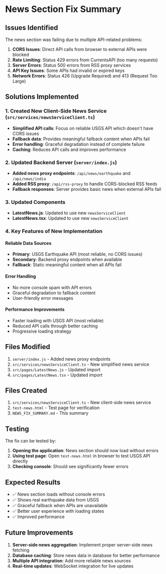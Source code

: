 # News Section Fix Summary

## Issues Identified

The news section was failing due to multiple API-related problems:

1. **CORS Issues**: Direct API calls from browser to external APIs were blocked
2. **Rate Limiting**: Status 429 errors from CurrentsAPI (too many requests)
3. **Server Errors**: Status 500 errors from RSS proxy services
4. **API Key Issues**: Some APIs had invalid or expired keys
5. **Network Errors**: Status 426 (Upgrade Required) and 413 (Request Too Large)

## Solutions Implemented

### 1. Created New Client-Side News Service (`src/services/newsServiceClient.ts`)

- **Simplified API calls**: Focus on reliable USGS API which doesn't have CORS issues
- **Fallback data**: Provides meaningful fallback content when APIs fail
- **Error handling**: Graceful degradation instead of complete failure
- **Caching**: Reduces API calls and improves performance

### 2. Updated Backend Server (`server/index.js`)

- **Added news proxy endpoints**: `/api/news/earthquake` and `/api/news/india`
- **Added RSS proxy**: `/api/rss-proxy` to handle CORS-blocked RSS feeds
- **Fallback responses**: Server provides basic news when external APIs fail

### 3. Updated Components

- **LatestNews.js**: Updated to use new `newsServiceClient`
- **LatestNews.tsx**: Updated to use new `newsServiceClient`

### 4. Key Features of New Implementation

#### Reliable Data Sources
- **Primary**: USGS Earthquake API (most reliable, no CORS issues)
- **Secondary**: Backend proxy endpoints when available
- **Fallback**: Static meaningful content when all APIs fail

#### Error Handling
- No more console spam with API errors
- Graceful degradation to fallback content
- User-friendly error messages

#### Performance Improvements
- Faster loading with USGS API (most reliable)
- Reduced API calls through better caching
- Progressive loading strategy

## Files Modified

1. `server/index.js` - Added news proxy endpoints
2. `src/services/newsServiceClient.ts` - New simplified news service
3. `src/pages/LatestNews.js` - Updated import
4. `src/pages/LatestNews.tsx` - Updated import

## Files Created

1. `src/services/newsServiceClient.ts` - New client-side news service
2. `test-news.html` - Test page for verification
3. `NEWS_FIX_SUMMARY.md` - This summary

## Testing

The fix can be tested by:

1. **Opening the application**: News section should now load without errors
2. **Using test page**: Open `test-news.html` in browser to test USGS API directly
3. **Checking console**: Should see significantly fewer errors

## Expected Results

- ✅ News section loads without console errors
- ✅ Shows real earthquake data from USGS
- ✅ Graceful fallback when APIs are unavailable
- ✅ Better user experience with loading states
- ✅ Improved performance

## Future Improvements

1. **Server-side news aggregation**: Implement proper server-side news fetching
2. **Database caching**: Store news data in database for better performance
3. **Multiple API integration**: Add more reliable news sources
4. **Real-time updates**: WebSocket integration for live updates